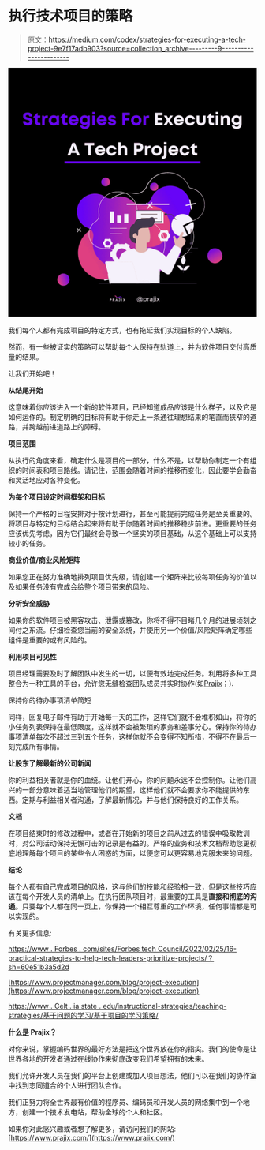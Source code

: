 # 执行技术项目的策略

> 原文：<https://medium.com/codex/strategies-for-executing-a-tech-project-9e7f17adb903?source=collection_archive---------9----------------------->

![](img/9e064a76bed5b1a6c7786b6d5a82a7b5.png)

我们每个人都有完成项目的特定方式，也有拖延我们实现目标的个人缺陷。

然而，有一些被证实的策略可以帮助每个人保持在轨道上，并为软件项目交付高质量的结果。

让我们开始吧！

**从结尾开始**

这意味着你应该进入一个新的软件项目，已经知道成品应该是什么样子，以及它是如何运作的。制定明确的目标将有助于你走上一条通往理想结果的笔直而狭窄的道路，并跨越前进道路上的障碍。

**项目范围**

从执行的角度来看，确定什么是项目的一部分，什么不是，以帮助你制定一个有组织的时间表和项目路线。请记住，范围会随着时间的推移而变化，因此要学会勤奋和灵活地应对各种变化。

**为每个项目设定时间框架和目标**

保持一个严格的日程安排对于按计划进行，甚至可能提前完成任务是至关重要的。将项目与特定的目标结合起来将有助于你随着时间的推移稳步前进。更重要的任务应该优先考虑，因为它们最终会导致一个坚实的项目基础，从这个基础上可以支持较小的任务。

**商业价值/商业风险矩阵**

如果您正在努力准确地排列项目优先级，请创建一个矩阵来比较每项任务的价值以及如果任务没有完成会给整个项目带来的风险。

**分析安全威胁**

如果你的软件项目被黑客攻击、泄露或篡改，你将不得不目睹几个月的进展顷刻之间付之东流。仔细检查您当前的安全系统，并使用另一个价值/风险矩阵确定哪些组件是重要的或有风险的。

**利用项目可见性**

项目经理需要及时了解团队中发生的一切，以便有效地完成任务。利用将多种工具整合为一种工具的平台，允许您无缝检查团队成员并实时协作(如[Prajix](https://www.prajix.com/)；).

保持你的待办事项清单简短

同样，回复电子邮件有助于开始每一天的工作，这样它们就不会堆积如山，将你的小任务列表保持在最低限度，这样就不会被繁琐的家务和差事分心。保持你的待办事项清单每次不超过三到五个任务，这样你就不会变得不知所措，不得不在最后一刻完成所有事情。

**让股东了解最新的公司新闻**

你的利益相关者就是你的血统。让他们开心，你的问题永远不会控制你。让他们高兴的一部分意味着适当地管理他们的期望，这样他们就不会要求你不能提供的东西。定期与利益相关者沟通，了解最新情况，并与他们保持良好的工作关系。

**文档**

在项目结束时的修改过程中，或者在开始新的项目之前从过去的错误中吸取教训时，对公司活动保持无懈可击的记录是有益的。严格的业务和技术文档帮助您更彻底地理解每个项目的某些令人困惑的方面，以便您可以更容易地克服未来的问题。

**结论**

每个人都有自己完成项目的风格，这与他们的技能和经验相一致，但是这些技巧应该在每个开发人员的清单上。在执行团队项目时，最重要的工具是**直接和彻底的沟通**。只要每个人都在同一页上，你保持一个相互尊重的工作环境，任何事情都是可以实现的。

有关更多信息:

[https://www . Forbes . com/sites/Forbes tech Council/2022/02/25/16-practical-strategies-to-help-tech-leaders-prioritize-projects/？sh=60e51b3a5d2d](https://www.forbes.com/sites/forbestechcouncil/2022/02/25/16-practical-strategies-to-help-tech-leaders-prioritize-projects/?sh=60e51b3a5d2d)

[https://www.projectmanager.com/blog/project-execution](https://www.projectmanager.com/blog/project-execution)

[https://www . Celt . ia state . edu/instructional-strategies/teaching-strategies/基于问题的学习/基于项目的学习策略/](https://www.celt.iastate.edu/instructional-strategies/teaching-strategies/problem-based-learning/project-based-learning-strategies/)

**什么是 Prajix？**

对你来说，掌握编码世界的最好方法是把这个世界放在你的指尖。我们的使命是让世界各地的开发者通过在线协作来彻底改变我们希望拥有的未来。

我们允许开发人员在我们的平台上创建或加入项目想法，他们可以在我们的协作室中找到志同道合的个人进行团队合作。

我们正努力将全世界最有价值的程序员、编码员和开发人员的网络集中到一个地方，创建一个技术发电站，帮助全球的个人和社区。

如果你对此感兴趣或者想了解更多，请访问我们的网站:[https://www.prajix.com/](https://www.prajix.com/)